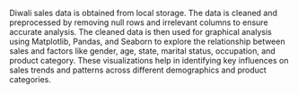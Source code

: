 Diwali sales data is obtained from local storage.
The data is cleaned and preprocessed by removing null rows and irrelevant columns to ensure accurate analysis.
The cleaned data is then used for graphical analysis using Matplotlib, Pandas, and Seaborn to explore the relationship between sales and factors like gender, age, state, marital status, occupation, and product category.
These visualizations help in identifying key influences on sales trends and patterns across different demographics and product categories.
